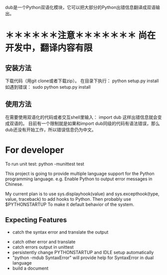 dub是一个Python双语化模块，它可以把大部分的Python出错信息翻译成双语输出。

＊＊＊＊＊＊注意＊＊＊＊＊＊＊
 尚在开发中，翻译内容有限
=====================================================
安装方法
-------
下载代码（用git clone或者下载zip）。
在目录下执行：
python setup.py install
如遇到错误：
sudo python setup.py install

使用方法
-------
在需要使用双语化的代码或者交互shell里输入：
import dub
这样出错信息就会变成双语的。
目前有一个限制就是如果和import dub同级的代码有语法错误，那么dub还没有开始工作，所以错误信息仍为中文。


For developer
================
To run unit test:
python -munittest test

This project is going to provide multiple language support for the Python programming language. e.g. Enable Python to output error messages in Chinese.

My current plan is to use
sys.displayhook(value)
and
sys.excepthook(type, value, traceback)
to add hooks to Python. Then probably use
$PYTHONSTARTUP
To make it default behavior of the system.

Expecting Features
----------
* catch the syntax error and translate the output
+ catch other error and translate
+ catch errors output in unittest
+ persistently change PYTHONSTARTUP and IDLE setup automatically
+ "python -mdub SyntaxError" will provide help for SyntaxError in dual language
+ build a document

